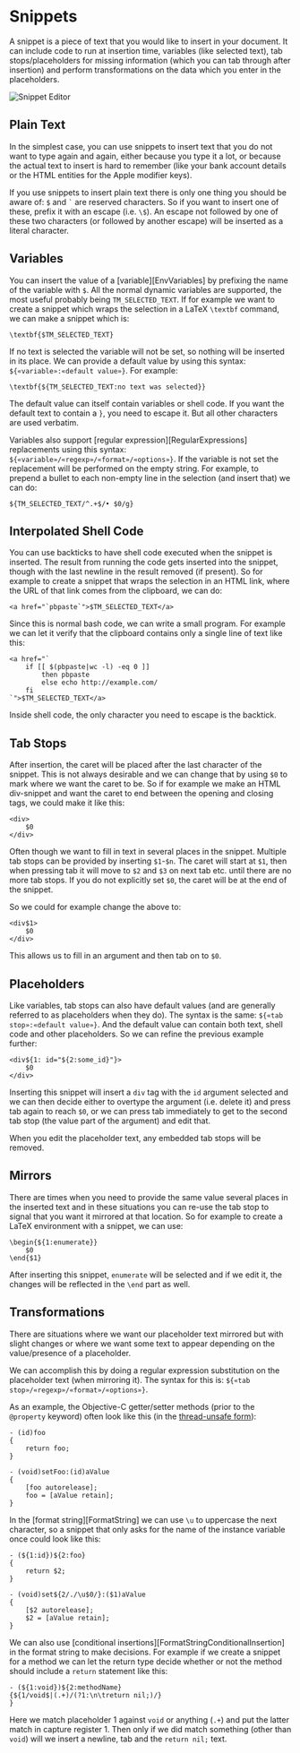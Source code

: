 # Snippets

A snippet is a piece of text that you would like to insert in your document. It can include code to run at insertion time, variables (like selected text), tab stops/placeholders for missing information (which you can tab through after insertion) and perform transformations on the data which you enter in the placeholders.

![Snippet Editor](snippet_editor.png)

## Plain Text

In the simplest case, you can use snippets to insert text that you do not want to type again and again, either because you type it a lot, or because the actual text to insert is hard to remember (like your bank account details or the HTML entities for the Apple modifier keys).

If you use snippets to insert plain text there is only one thing you should be aware of: `$` and `` ` `` are reserved characters. So if you want to insert one of these, prefix it with an escape (i.e. `\$`). An escape not followed by one of these two characters (or followed by another escape) will be inserted as a literal character.

## Variables

You can insert the value of a [variable][EnvVariables] by prefixing the name of the variable with `$`. All the normal dynamic variables are supported, the most useful probably being `TM_SELECTED_TEXT`. If for example we want to create a snippet which wraps the selection in a LaTeX `\textbf` command, we can make a snippet which is:

    \textbf{$TM_SELECTED_TEXT}

If no text is selected the variable will not be set, so nothing will be inserted in its place. We can provide a default value by using this syntax: `${«variable»:«default value»}`. For example:

    \textbf{${TM_SELECTED_TEXT:no text was selected}}

The default value can itself contain variables or shell code. If you want the default text to contain a `}`, you need to escape it. But all other characters are used verbatim.

Variables also support [regular expression][RegularExpressions] replacements using this syntax: `${«variable»/«regexp»/«format»/«options»}`. If the variable is not set the replacement will be performed on the empty string. For example, to prepend a bullet to each non-empty line in the selection (and insert that) we can do:

    ${TM_SELECTED_TEXT/^.+$/• $0/g}

## Interpolated Shell Code

You can use backticks to have shell code executed when the snippet is inserted. The result from running the code gets inserted into the snippet, though with the last newline in the result removed (if present). So for example to create a snippet that wraps the selection in an HTML link, where the URL of that link comes from the clipboard, we can do:

    <a href="`pbpaste`">$TM_SELECTED_TEXT</a>

Since this is normal bash code, we can write a small program. For example we can let it verify that the clipboard contains only a single line of text like this:

    <a href="`
        if [[ $(pbpaste|wc -l) -eq 0 ]]
            then pbpaste
            else echo http://example.com/
        fi
    `">$TM_SELECTED_TEXT</a>

Inside shell code, the only character you need to escape is the backtick.

## Tab Stops

After insertion, the caret will be placed after the last character of the snippet. This is not always desirable and we can change that by using `$0` to mark where we want the caret to be. So if for example we make an HTML div-snippet and want the caret to end between the opening and closing tags, we could make it like this:

    <div>
        $0
    </div>

Often though we want to fill in text in several places in the snippet. Multiple tab stops can be provided by inserting `$1`-`$n`. The caret will start at `$1`, then when pressing tab it will move to `$2` and `$3` on next tab etc. until there are no more tab stops. If you do not explicitly set `$0`, the caret will be at the end of the snippet.

So we could for example change the above to:

    <div$1>
        $0
    </div>

This allows us to fill in an argument and then tab on to `$0`.

## Placeholders

Like variables, tab stops can also have default values (and are generally referred to as placeholders when they do). The syntax is the same: `${«tab stop»:«default value»}`. And the default value can contain both text, shell code and other placeholders. So we can refine the previous example further:

    <div${1: id="${2:some_id}"}>
        $0
    </div>

Inserting this snippet will insert a `div` tag with the `id` argument selected and we can then decide either to overtype the argument (i.e. delete it) and press tab again to reach `$0`, or we can press tab immediately to get to the second tab stop (the value part of the argument) and edit that.

When you edit the placeholder text, any embedded tab stops will be removed.

## Mirrors

There are times when you need to provide the same value several places in the inserted text and in these situations you can re-use the tab stop to signal that you want it mirrored at that location. So for example to create a LaTeX environment with a snippet, we can use:

    \begin{${1:enumerate}}
        $0
    \end{$1}

After inserting this snippet, `enumerate` will be selected and if we edit it, the changes will be reflected in the `\end` part as well.

## Transformations

There are situations where we want our placeholder text mirrored but with slight changes or where we want some text to appear depending on the value/presence of a placeholder.

We can accomplish this by doing a regular expression substitution on the placeholder text (when mirroring it). The syntax for this is: `${«tab stop»/«regexp»/«format»/«options»}`.

As an example, the Objective-C getter/setter methods (prior to the `@property` keyword) often look like this (in the [thread-unsafe form][]):

[thread-unsafe form]: http://ticket.macromates.com/show?ticket_id=E11D9EAF

    - (id)foo
    {
        return foo;
    }

    - (void)setFoo:(id)aValue
    {
        [foo autorelease];
        foo = [aValue retain];
    }

In the [format string][FormatString] we can use `\u` to uppercase the next character, so a snippet that only asks for the name of the instance variable once could look like this:

    - (${1:id})${2:foo}
    {
        return $2;
    }

    - (void)set${2/./\u$0/}:($1)aValue
    {
        [$2 autorelease];
        $2 = [aValue retain];
    }

We can also use [conditional insertions][FormatStringConditionalInsertion] in the format string to make decisions. For example if we create a snippet for a method we can let the return type decide whether or not the method should include a `return` statement like this:

    - (${1:void})${2:methodName}
    {${1/void$|(.+)/(?1:\n\treturn nil;)/}
    }

Here we match placeholder 1 against `void` or anything (`.+`) and put the latter match in capture register 1. Then only if we did match something (other than `void`) will we insert a newline, tab and the `return nil;` text.

